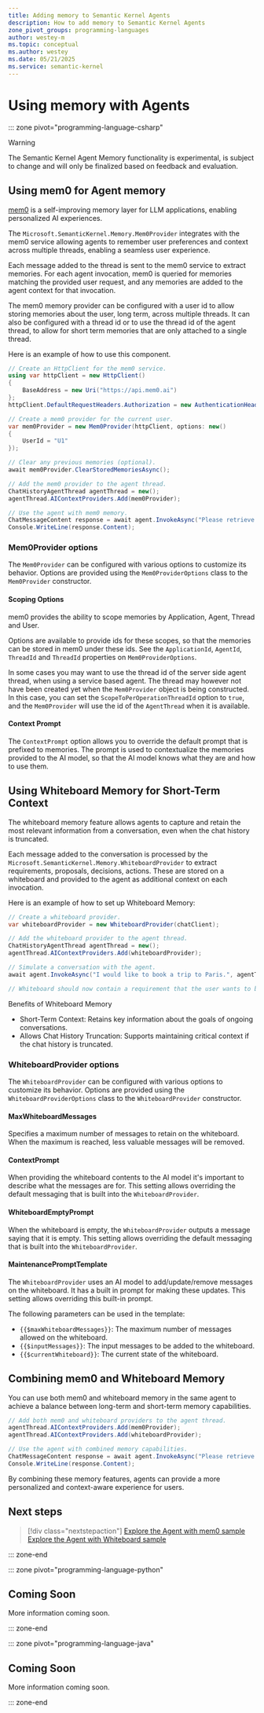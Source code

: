 ```yaml
---
title: Adding memory to Semantic Kernel Agents
description: How to add memory to Semantic Kernel Agents
zone_pivot_groups: programming-languages
author: westey-m
ms.topic: conceptual
ms.author: westey
ms.date: 05/21/2025
ms.service: semantic-kernel
---
```


# Using memory with Agents

::: zone pivot="programming-language-csharp"

> [!WARNING]
> The Semantic Kernel Agent Memory functionality is experimental, is subject to change and will only be finalized based on feedback and evaluation.

## Using mem0 for Agent memory

[mem0](https://mem0.ai) is a self-improving memory layer for LLM applications, enabling personalized AI experiences.

The `Microsoft.SemanticKernel.Memory.Mem0Provider` integrates with the mem0 service allowing agents to remember user preferences and context across multiple threads, enabling a seamless user experience.

Each message added to the thread is sent to the mem0 service to extract memories.
For each agent invocation, mem0 is queried for memories matching the provided user request, and any memories are added to the agent context for that invocation.

The mem0 memory provider can be configured with a user id to allow storing memories about the user, long term, across multiple threads.
It can also be configured with a thread id or to use the thread id of the agent thread, to allow for short term memories that are only attached to a single thread.

Here is an example of how to use this component.

```csharp
// Create an HttpClient for the mem0 service.
using var httpClient = new HttpClient()
{
    BaseAddress = new Uri("https://api.mem0.ai")
};
httpClient.DefaultRequestHeaders.Authorization = new AuthenticationHeaderValue("Token", "<Your_Mem0_API_Key>");

// Create a mem0 provider for the current user.
var mem0Provider = new Mem0Provider(httpClient, options: new()
{
    UserId = "U1"
});

// Clear any previous memories (optional).
await mem0Provider.ClearStoredMemoriesAsync();

// Add the mem0 provider to the agent thread.
ChatHistoryAgentThread agentThread = new();
agentThread.AIContextProviders.Add(mem0Provider);

// Use the agent with mem0 memory.
ChatMessageContent response = await agent.InvokeAsync("Please retrieve my company report", agentThread).FirstAsync();
Console.WriteLine(response.Content);
```

### Mem0Provider options

The `Mem0Provider` can be configured with various options to customize its behavior.
Options are provided using the `Mem0ProviderOptions` class to the `Mem0Provider` constructor.

#### Scoping Options

mem0 provides the ability to scope memories by Application, Agent, Thread and User.

Options are available to provide ids for these scopes, so that the memories can be stored in mem0 under these ids.
See the `ApplicationId`, `AgentId`, `ThreadId` and `ThreadId` properties on `Mem0ProviderOptions`.

In some cases you may want to use the thread id of the server side agent thread, when using a service based agent.
The thread may however not have been created yet when the `Mem0Provider` object is being constructed.
In this case, you can set the `ScopeToPerOperationThreadId` option to `true`, and the `Mem0Provider` will
use the id of the `AgentThread` when it is available.

#### Context Prompt

The `ContextPrompt` option allows you to override the default prompt that is prefixed to memories.
The prompt is used to contextualize the memories provided to the AI model, so that the AI model knows what they are and how to use them.

## Using Whiteboard Memory for Short-Term Context

The whiteboard memory feature allows agents to capture and retain the most relevant information from a conversation, even when the chat history is truncated.

Each message added to the conversation is processed by the `Microsoft.SemanticKernel.Memory.WhiteboardProvider` to extract requirements, proposals, decisions, actions.
These are stored on a whiteboard and provided to the agent as additional context on each invocation.

Here is an example of how to set up Whiteboard Memory:

```csharp
// Create a whiteboard provider.
var whiteboardProvider = new WhiteboardProvider(chatClient);

// Add the whiteboard provider to the agent thread.
ChatHistoryAgentThread agentThread = new();
agentThread.AIContextProviders.Add(whiteboardProvider);

// Simulate a conversation with the agent.
await agent.InvokeAsync("I would like to book a trip to Paris.", agentThread);

// Whiteboard should now contain a requirement that the user wants to book a trip to Paris.
```

Benefits of Whiteboard Memory

- Short-Term Context: Retains key information about the goals of ongoing conversations.
- Allows Chat History Truncation: Supports maintaining critical context if the chat history is truncated.

### WhiteboardProvider options

The `WhiteboardProvider` can be configured with various options to customize its behavior.
Options are provided using the `WhiteboardProviderOptions` class to the `WhiteboardProvider` constructor.

#### MaxWhiteboardMessages

Specifies a maximum number of messages to retain on the whiteboard.
When the maximum is reached, less valuable messages will be removed.

#### ContextPrompt

When providing the whiteboard contents to the AI model it's important to describe what the messages are for.
This setting allows overriding the default messaging that is built into the `WhiteboardProvider`.

#### WhiteboardEmptyPrompt

When the whiteboard is empty, the `WhiteboardProvider` outputs a message saying that it is empty.
This setting allows overriding the default messaging that is built into the `WhiteboardProvider`.

#### MaintenancePromptTemplate

The `WhiteboardProvider` uses an AI model to add/update/remove messages on the whiteboard.
It has a built in prompt for making these updates.
This setting allows overriding this built-in prompt.

The following parameters can be used in the template:

- `{{$maxWhiteboardMessages}}`: The maximum number of messages allowed on the whiteboard.
- `{{$inputMessages}}`: The input messages to be added to the whiteboard.
- `{{$currentWhiteboard}}`: The current state of the whiteboard.

## Combining mem0 and Whiteboard Memory

You can use both mem0 and whiteboard memory in the same agent to achieve a balance between long-term and short-term memory capabilities.

```csharp
// Add both mem0 and whiteboard providers to the agent thread.
agentThread.AIContextProviders.Add(mem0Provider);
agentThread.AIContextProviders.Add(whiteboardProvider);

// Use the agent with combined memory capabilities.
ChatMessageContent response = await agent.InvokeAsync("Please retrieve my company report", agentThread).FirstAsync();
Console.WriteLine(response.Content);
```

By combining these memory features, agents can provide a more personalized and context-aware experience for users.

## Next steps

> [!div class="nextstepaction"]
> [Explore the Agent with mem0 sample](https://github.com/microsoft/semantic-kernel/blob/main/dotnet/samples/Concepts/Agents/ChatCompletion_Mem0.cs)
> [Explore the Agent with Whiteboard sample](https://github.com/microsoft/semantic-kernel/blob/main/dotnet/samples/Concepts/Agents/ChatCompletion_Whiteboard.cs)

::: zone-end

::: zone pivot="programming-language-python"

## Coming Soon

More information coming soon.

::: zone-end

::: zone pivot="programming-language-java"

## Coming Soon

More information coming soon.

::: zone-end
